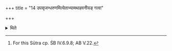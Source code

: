 +++
title = "14 उपसृजन्धरुणमित्येताभ्यामथाहवनीयङ् गत्वा"

+++

<details><summary>थिते</summary>

14. with two (formulae) beginning with amūryā yanti and upasr̥jan dharuṇam.[^1]  

[^1]: For this Sūtra cp. ŚB IV.6.9.8; AB V.22. 

</details>

